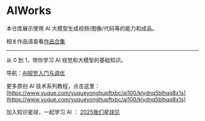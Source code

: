 # AIWorks

本仓库展示使用 AI 大模型生成视频/图像/代码等的能力和成品。

相关作品请查看[作品合集](https://dongdongcan.github.io/AIWorks/)

---
从 0 到 1，带你学习 AI 视觉和大模型的基础知识。

导航：[AI视觉入门与调优](https://github.com/dongdongcan/cv_learning_resnet50)

更多原创 AI 技术系列教程，点击这里：[https://www.yuque.com/yuqueyonghupftxbc/ai100/klydnq5blhqq8x1s](https://www.yuque.com/yuqueyonghupftxbc/ai100/klydnq5blhqq8x1s)

加入知识星球，一起学习 AI ： [2025我们星球见](https://mp.weixin.qq.com/s/_c7KlPvGUV3pMgFg2uRD6Q)

